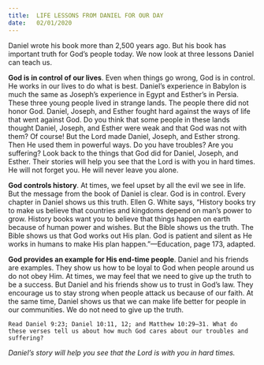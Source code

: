 ```yaml
---
title:  LIFE LESSONS FROM DANIEL FOR OUR DAY
date:   02/01/2020
---
```


Daniel wrote his book more than 2,500 years ago. But his book has important truth for God’s people today. We now look at three lessons Daniel can teach us.

**God is in control of our lives**. Even when things go wrong, God is in control. He works in our lives to do what is best. Daniel’s experience in Babylon is much the same as Joseph’s experience in Egypt and Esther’s in Persia. These three young people lived in strange lands. The people there did not honor God. Daniel, Joseph, and Esther fought hard against the ways of life that went against God. Do you think that some people in these lands thought Daniel, Joseph, and Esther were weak and that God was not with them? Of course! But the Lord made Daniel, Joseph, and Esther strong. Then He used them in powerful ways. Do you have troubles? Are you suffering? Look back to the things that God did for Daniel, Joseph, and Esther. Their stories will help you see that the Lord is with you in hard times. He will not forget you. He will never leave you alone.

**God controls history**. At times, we feel upset by all the evil we see in life. But the message from the book of Daniel is clear. God is in control. Every chapter in Daniel shows us this truth. Ellen G. White says, “History books try to make us believe that countries and kingdoms depend on man’s power to grow. History books want you to believe that things happen on earth because of human power and wishes. But the Bible shows us the truth. The Bible shows us that God works out His plan. God is patient and silent as He works in humans to make His plan happen.”—Education, page 173, adapted. 

**God provides an example for His end-time people**. Daniel and his friends are examples. They show us how to be loyal to God when people around us do not obey Him. At times, we may feel that we need to give up the truth to be a success. But Daniel and his friends show us to trust in God’s law. They encourage us to stay strong when people attack us because of our faith. At the same time, Daniel shows us that we can make life better for people in our communities. We do not need to give up the truth.

`Read Daniel 9:23; Daniel 10:11, 12; and Matthew 10:29–31. What do these verses tell us about how much God cares about our troubles and suffering?`

*Daniel’s story will help you see that the Lord is with you in hard times.*